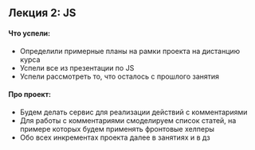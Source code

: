 ## Лекция 2: JS


#### Что успели:

- Определили примерные планы на рамки проекта на дистанцию курса
- Успели все из презентации по JS
- Успели рассмотреть то, что осталось с прошлого занятия

#### Про проект:

- Будем делать сервис для реализации действий с комментариями
- Для работы с комментариями смоделируем список статей, 
  на примере которых будем применять фронтовые хелперы
- Обо всех инкрементах проекта далее в занятиях и в дз

